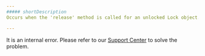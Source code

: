 ```yaml
---
##### shortDescription
Occurs when the 'release' method is called for an unlocked Lock object.

---
```

It is an internal error. Please refer to our [Support Center](https://www.devexpress.com/Support/Center) to solve the problem.